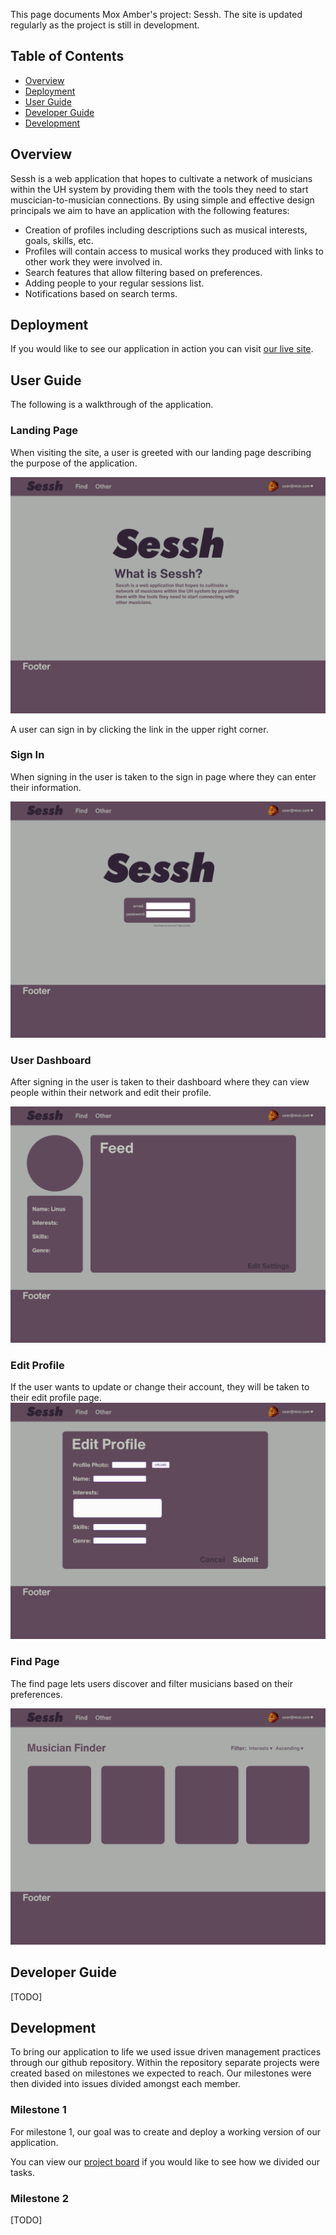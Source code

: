 This page documents Mox Amber's project: Sessh. The site is updated regularly
as the project is still in development.

## Table of Contents

  * [Overview](https://mox-amber.github.io/sessh/#overview)
  * [Deployment](https://mox-amber.github.io/sessh/#deployment)
  * [User Guide](https://mox-amber.github.io/sessh/#user-guide)
  * [Developer Guide](https://mox-amber.github.io/sessh/#developer-guide)
  * [Development](https://mox-amber.github.io/sessh/#development)


## Overview
Sessh is a web application that hopes to cultivate a network of musicians
within the UH system by providing them with the tools they need to start
muscician-to-musician connections. By using simple and effective design 
principals we aim to have an application with the following features:

  * Creation of profiles including descriptions such as musical interests, goals, skills, etc.
  * Profiles will contain access to musical works they produced with links to other work they
    were involved in.
  * Search features that allow filtering based on preferences.
  * Adding people to your regular sessions list.
  * Notifications based on search terms.


## Deployment
If you would like to see our application in action you can visit [our live site]().

## User Guide
The following is a walkthrough of the application.

### Landing Page
When visiting the site, a user is greeted with our landing page describing the
purpose of the application. 

![](doc/landing-page.png)

A user can sign in by clicking the link in the upper right corner.

### Sign In
When signing in the user is taken to the sign in page where they can enter their
information.

![](doc/login-page.png)

### User Dashboard
After signing in the user is taken to their dashboard where they can view people
within their network and edit their profile.

![](doc/dashboard.png)

### Edit Profile
If the user wants to update or change their account, they will be taken to their
edit profile page.
![](doc/edit-page.png)

### Find Page
The find page lets users discover and filter musicians based on their preferences.

![](doc/find-page.png)


## Developer Guide
[TODO]

## Development
To bring our application to life we used issue driven management practices through 
our github repository. Within the repository separate projects were created based
on milestones we expected to reach. Our milestones were then divided into issues 
divided amongst each member.

### Milestone 1
For milestone 1, our goal was to create and deploy a working version of our application.

You can view our [project board](https://github.com/mox-amber/sessh/projects/1)
if you would like to see how we divided our tasks.

### Milestone 2
[TODO]



